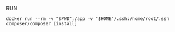 RUN

```docker run --rm -v "$PWD":/app -v "$HOME"/.ssh:/home/root/.ssh composer/composer [install]```
